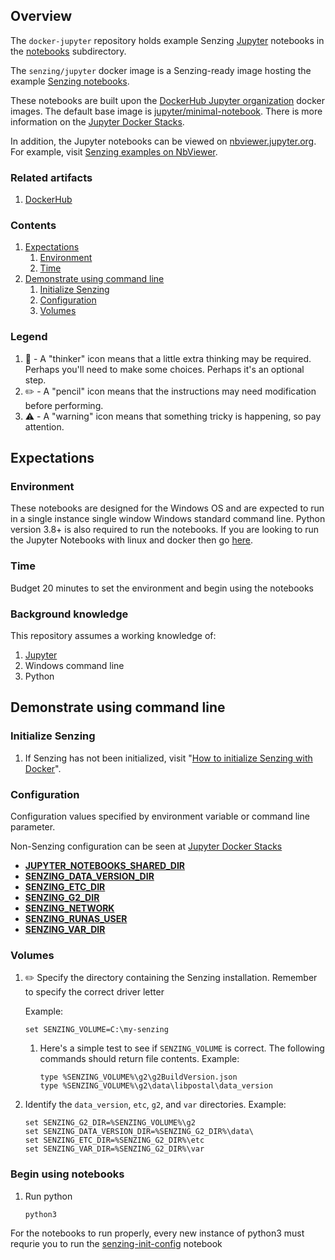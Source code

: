 ## Overview

The `docker-jupyter` repository holds example Senzing
[Jupyter](https://github.com/Senzing/knowledge-base/blob/master/WHATIS/jupyter-notebook.md)
notebooks in the
[notebooks](notebooks)
subdirectory.

The `senzing/jupyter` docker image is a Senzing-ready image hosting
the example [Senzing notebooks](notebooks).

These notebooks are built upon the
[DockerHub Jupyter organization](https://hub.docker.com/u/jupyter) docker images.
The default base image is [jupyter/minimal-notebook](https://hub.docker.com/r/jupyter/minimal-notebook).
There is more information on the
[Jupyter Docker Stacks](https://jupyter-docker-stacks.readthedocs.io).

In addition, the Jupyter notebooks can be viewed on
[nbviewer.jupyter.org](https://nbviewer.jupyter.org/).
For example, visit
[Senzing examples on NbViewer](https://nbviewer.jupyter.org/github/Senzing/docker-jupyter/tree/master/notebooks/senzing-examples/python).

### Related artifacts

1. [DockerHub](https://hub.docker.com/r/senzing/jupyter)

### Contents

1. [Expectations](#expectations)
    1. [Environment](#Environment)
    1. [Time](#time)
1. [Demonstrate using command line](#demonstrate-using-command-line)
    1. [Initialize Senzing](#initialize-senzing)
    1. [Configuration](#configuration)
    1. [Volumes](#volumes)

### Legend

1. :thinking: - A "thinker" icon means that a little extra thinking may be required.
   Perhaps you'll need to make some choices.
   Perhaps it's an optional step.
1. :pencil2: - A "pencil" icon means that the instructions may need modification before performing.
1. :warning: - A "warning" icon means that something tricky is happening, so pay attention.

## Expectations

### Environment

These notebooks are designed for the Windows OS and are expected to run in a single instance single window Windows standard command line. Python version 3.8+ is also required to run the notebooks. If you are looking to run the Jupyter Notebooks with linux and docker then go [here](https://github.com/Senzing/docker-jupyter/tree/master).

### Time

Budget 20 minutes to set the environment and begin using the notebooks

### Background knowledge

This repository assumes a working knowledge of:

1. [Jupyter](https://github.com/Senzing/knowledge-base/blob/master/WHATIS/jupyter.md)
1. Windows command line
2. Python

## Demonstrate using command line

### Initialize Senzing

1. If Senzing has not been initialized, visit
   "[How to initialize Senzing with Docker](https://github.com/Senzing/knowledge-base/blob/master/HOWTO/initialize-senzing-with-docker.md)".

### Configuration

Configuration values specified by environment variable or command line parameter.

Non-Senzing configuration can be seen at
[Jupyter Docker Stacks](https://jupyter-docker-stacks.readthedocs.io/en/latest/index.html)

- **[JUPYTER_NOTEBOOKS_SHARED_DIR](https://github.com/Senzing/knowledge-base/blob/master/lists/environment-variables.md#jupyter_notebooks_shared_dir)**
- **[SENZING_DATA_VERSION_DIR](https://github.com/Senzing/knowledge-base/blob/master/lists/environment-variables.md#senzing_data_version_dir)**
- **[SENZING_ETC_DIR](https://github.com/Senzing/knowledge-base/blob/master/lists/environment-variables.md#senzing_etc_dir)**
- **[SENZING_G2_DIR](https://github.com/Senzing/knowledge-base/blob/master/lists/environment-variables.md#senzing_g2_dir)**
- **[SENZING_NETWORK](https://github.com/Senzing/knowledge-base/blob/master/lists/environment-variables.md#senzing_network)**
- **[SENZING_RUNAS_USER](https://github.com/Senzing/knowledge-base/blob/master/lists/environment-variables.md#senzing_runas_user)**
- **[SENZING_VAR_DIR](https://github.com/Senzing/knowledge-base/blob/master/lists/environment-variables.md#senzing_var_dir)**


### Volumes

1. :pencil2: Specify the directory containing the Senzing installation. Remember to specify the correct driver letter

   Example:

    ```console
    set SENZING_VOLUME=C:\my-senzing
    ```

    1. Here's a simple test to see if `SENZING_VOLUME` is correct.
       The following commands should return file contents.
       Example:

        ```console
        type %SENZING_VOLUME%\g2\g2BuildVersion.json
        type %SENZING_VOLUME%\g2\data\libpostal\data_version
        ```


1. Identify the `data_version`, `etc`, `g2`, and `var` directories.
   Example:

    ```console
   set SENZING_G2_DIR=%SENZING_VOLUME%\g2
   set SENZING_DATA_VERSION_DIR=%SENZING_G2_DIR%\data\
   set SENZING_ETC_DIR=%SENZING_G2_DIR%\etc
   set SENZING_VAR_DIR=%SENZING_G2_DIR%\var
    ```
### Begin using notebooks

1. Run python
   
   ```console
   python3
   ```
   
For the notebooks to run properly, every new instance of python3 must requrie you to run the [senzing-init-config](https://github.com/Senzing/docker-jupyter/blob/master/notebooks/senzing-examples/Windows/senzing-init-config.ipynb) notebook
